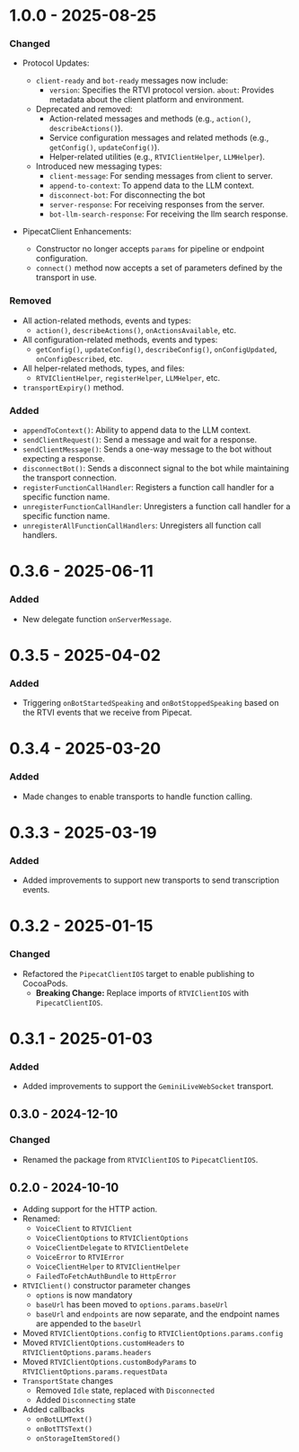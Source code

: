 # 1.0.0 - 2025-08-25

### Changed
- Protocol Updates:
  - `client-ready` and `bot-ready` messages now include:
    - `version`: Specifies the RTVI protocol version.
    `about`: Provides metadata about the client platform and environment.
  - Deprecated and removed:
    - Action-related messages and methods (e.g., `action()`, `describeActions()`).
    - Service configuration messages and related methods (e.g., `getConfig()`, `updateConfig()`).
    - Helper-related utilities (e.g., `RTVIClientHelper`, `LLMHelper`).
  - Introduced new messaging types:
    - `client-message`: For sending messages from client to server.
    - `append-to-context`: To append data to the LLM context.
    - `disconnect-bot`: For disconnecting the bot
    - `server-response`: For receiving responses from the server.
    - `bot-llm-search-response`: For receiving the llm search response.

- PipecatClient Enhancements:
  - Constructor no longer accepts `params` for pipeline or endpoint configuration.
  - `connect()` method now accepts a set of parameters defined by the transport in use.

### Removed
- All action-related methods, events and types:
  - `action()`, `describeActions()`, `onActionsAvailable`, etc.
- All configuration-related methods, events and types:
  - `getConfig()`, `updateConfig()`, `describeConfig()`, `onConfigUpdated`, `onConfigDescribed`, etc.
- All helper-related methods, types, and files:
  - `RTVIClientHelper`, `registerHelper`, `LLMHelper`, etc.
- `transportExpiry()` method.

### Added
- `appendToContext()`: Ability to append data to the LLM context.
- `sendClientRequest()`: Send a message and wait for a response.
- `sendClientMessage()`: Sends a one-way message to the bot without expecting a response.
- `disconnectBot()`: Sends a disconnect signal to the bot while maintaining the transport connection.
- `registerFunctionCallHandler`: Registers a function call handler for a specific function name.
- `unregisterFunctionCallHandler`: Unregisters a function call handler for a specific function name.
- `unregisterAllFunctionCallHandlers`: Unregisters all function call handlers.

# 0.3.6 - 2025-06-11

### Added

- New delegate function `onServerMessage`.

# 0.3.5 - 2025-04-02

### Added

- Triggering `onBotStartedSpeaking` and `onBotStoppedSpeaking` based on the RTVI events that we receive from Pipecat.

# 0.3.4 - 2025-03-20

### Added

- Made changes to enable transports to handle function calling.

# 0.3.3 - 2025-03-19

### Added

- Added improvements to support new transports to send transcription events.

# 0.3.2 - 2025-01-15

### Changed

- Refactored the `PipecatClientIOS` target to enable publishing to CocoaPods.
  - **Breaking Change:** Replace imports of `RTVIClientIOS` with `PipecatClientIOS`.

# 0.3.1 - 2025-01-03

### Added

- Added improvements to support the `GeminiLiveWebSocket` transport.

## 0.3.0 - 2024-12-10

### Changed

- Renamed the package from `RTVIClientIOS` to `PipecatClientIOS`.

## 0.2.0 - 2024-10-10

- Adding support for the HTTP action.
- Renamed:
  - `VoiceClient` to `RTVIClient`
  - `VoiceClientOptions` to `RTVIClientOptions`
  - `VoiceClientDelegate` to `RTVIClientDelete`
  - `VoiceError` to `RTVIError`
  - `VoiceClientHelper` to `RTVIClientHelper`
  - `FailedToFetchAuthBundle` to `HttpError`
- `RTVIClient()` constructor parameter changes
  - `options` is now mandatory
  - `baseUrl` has been moved to `options.params.baseUrl`
  - `baseUrl` and `endpoints` are now separate, and the endpoint names are appended to the `baseUrl`
- Moved `RTVIClientOptions.config` to `RTVIClientOptions.params.config`
- Moved `RTVIClientOptions.customHeaders` to `RTVIClientOptions.params.headers`
- Moved `RTVIClientOptions.customBodyParams` to `RTVIClientOptions.params.requestData`
- `TransportState` changes
  - Removed `Idle` state, replaced with `Disconnected`
  - Added `Disconnecting` state
- Added callbacks
  - `onBotLLMText()`
  - `onBotTTSText()`
  - `onStorageItemStored()`

